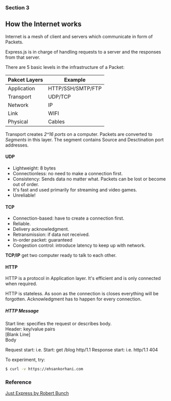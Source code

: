 ### Section 3

## How the Internet works

Internet is a mesh of client and servers which communicate in form of Packets.

Express.js is in charge of handling requests to a server and the responses from that server.

There are 5 basic levels in the infrastructure of a Packet:

| Pakcet Layers | Example |
| ------------- | ------- |
| Application | HTTP/SSH/SMTP/FTP |
| Transport | UDP/TCP |
| Network | IP |
| Link | WIFI |
| Physical | Cables | 


Transport creates _2^16 ports_ on a computer. Packets are converted to _Segments_ in this layer. The segment contains Source and Desctination port addresses.

#### UDP
- Lightweight: 8 bytes
- Connectionless: no need to make a connection first.
- Consistency: Sends data no matter what. Packets can be lost or become out of order.
- It's fast and used primarily for streaming and video games.
- Unreliable!

#### TCP
- Connection-based: have to create a connection first.
- Reliable.
- Delivery acknowledgment.
- Retransmission: if data not received.
- In-order packet: guaranteed
- Congestion control: introduce latency to keep up with network.

**TCP/IP** get two computer ready to talk to each other.

#### HTTP
HTTP is a protocol in Application layer.
It's efficient and is only connected when required.

HTTP is stateless. As soon as the connection is closes everything will be forgotten. Acknowledgment has to happen for every connection.

##### HTTP Message
Start line: specifies the request or describes body. <br />
Header: key/value pairs <br />
[Blank Line] <br />
Body

Request start: i.e. Start: get /blog http/1.1
Response start: i.e. http/1.1 404

To experiment, try:
```bash
$ curl -v https://ehsankorhani.com
```



### Reference
[Just Express by Robert Bunch](https://practifitraining.udemy.com/course/just-express-with-a-bunch-of-node-and-http-in-detail)